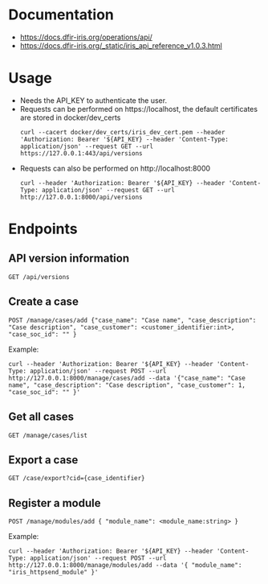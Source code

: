 # Documentation

* https://docs.dfir-iris.org/operations/api/
* https://docs.dfir-iris.org/_static/iris_api_reference_v1.0.3.html

# Usage

* Needs the API_KEY to authenticate the user.
* Requests can be performed on https://localhost, the default certificates are stored in docker/dev_certs
  ```
  curl --cacert docker/dev_certs/iris_dev_cert.pem --header 'Authorization: Bearer '${API_KEY} --header 'Content-Type: application/json' --request GET --url https://127.0.0.1:443/api/versions
  ```
* Requests can also be performed on http://localhost:8000
  ```
  curl --header 'Authorization: Bearer '${API_KEY} --header 'Content-Type: application/json' --request GET --url http://127.0.0.1:8000/api/versions
  ```

# Endpoints

## API version information
```
GET /api/versions
```
## Create a case
```
POST /manage/cases/add {"case_name": "Case name", "case_description": "Case description", "case_customer": <customer_identifier:int>, "case_soc_id": "" }
```
Example:
```
curl --header 'Authorization: Bearer '${API_KEY} --header 'Content-Type: application/json' --request POST --url http://127.0.0.1:8000/manage/cases/add --data '{"case_name": "Case name", "case_description": "Case description", "case_customer": 1, "case_soc_id": "" }'
```

## Get all cases
```
GET /manage/cases/list
```

## Export a case
```
GET /case/export?cid={case_identifier}
```

## Register a module
```
POST /manage/modules/add { "module_name": <module_name:string> }
```
Example:
```
curl --header 'Authorization: Bearer '${API_KEY} --header 'Content-Type: application/json' --request POST --url http://127.0.0.1:8000/manage/modules/add --data '{ "module_name": "iris_httpsend_module" }'
```
